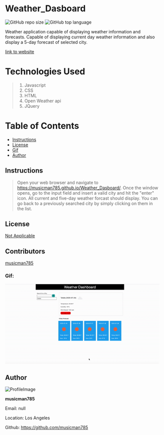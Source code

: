 # Weather_Dasboard

![GitHub repo size](https://img.shields.io/github/repo-size/musicman785/Weather_Dasboard?logo=github)
![GitHub top language](https://img.shields.io/github/languages/top/musicman785/Weather_Dasboard?color=%230f0&logo=github&logoColor=%230f0)

Weather application capable of displaying weather information and forecasts. Capable of displaying current day weather information and also display a 5-day forecast of selected city.

[link to website](https://musicman785.github.io/Weather_Dasboard/)

# Technologies Used

> 1. Javascript
> 2. CSS
> 3. HTML
> 4. Open Weather api
> 5. JQuery

# Table of Contents

- [Instructions](#instructions)
- [License](#license)
- [Gif](#gif)
- [Author](#author)

## Instructions

> Open your web browser and navigate to https://musicman785.github.io/Weather_Dasboard/. Once the window opens, go to the input field and insert a valid city and hit the "enter" icon. All current and five-day weather forcast should display. You can go back to a previously searched city by simply clicking on them in the list.

## License

[Not Applicable](#)

## Contributors

[musicman785](http://github.com/musicman785)

### Gif:

![](assets/images/giphy.gif)

## Author

![ProfileImage](https://avatars2.githubusercontent.com/u/62310334?v=4)

**musicman785**

Email: null

Location: Los Angeles

Github: https://github.com/musicman785
